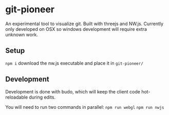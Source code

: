 # git-pioneer
An experimental tool to visualize git. Built with threejs and NW.js.
Currently only developed on OSX so windows development will require extra unknown work.

## Setup
`npm i`
download the nw.js executable and place it in `git-pioneer/`

## Development
Development is done with budo, which will keep the client code hot-reloadable during edits.

You will need to run two commands in parallel:
`npm run webgl`
`npm run nwjs`
